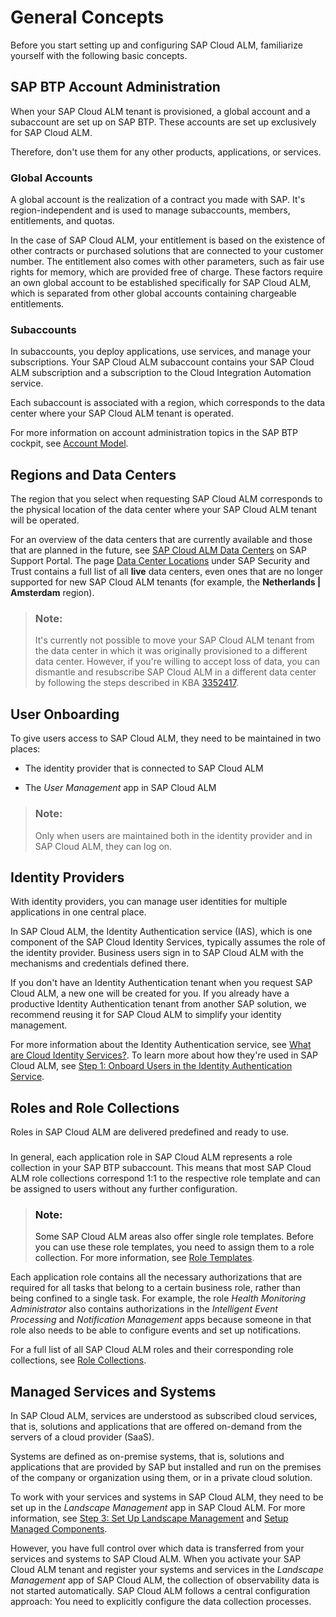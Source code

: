 <!-- loio9cdf23482443424291d536344b1bb10e -->

# General Concepts

Before you start setting up and configuring SAP Cloud ALM, familiarize yourself with the following basic concepts.



<a name="loio9cdf23482443424291d536344b1bb10e__section_uql_wtl_b2c"/>

## SAP BTP Account Administration

When your SAP Cloud ALM tenant is provisioned, a global account and a subaccount are set up on SAP BTP. These accounts are set up exclusively for SAP Cloud ALM.

Therefore, don't use them for any other products, applications, or services.



### Global Accounts

A global account is the realization of a contract you made with SAP. It's region-independent and is used to manage subaccounts, members, entitlements, and quotas.

In the case of SAP Cloud ALM, your entitlement is based on the existence of other contracts or purchased solutions that are connected to your customer number. The entitlement also comes with other parameters, such as fair use rights for memory, which are provided free of charge. These factors require an own global account to be established specifically for SAP Cloud ALM, which is separated from other global accounts containing chargeable entitlements.



### Subaccounts

In subaccounts, you deploy applications, use services, and manage your subscriptions. Your SAP Cloud ALM subaccount contains your SAP Cloud ALM subscription and a subscription to the Cloud Integration Automation service.

Each subaccount is associated with a region, which corresponds to the data center where your SAP Cloud ALM tenant is operated.

For more information on account administration topics in the SAP BTP cockpit, see [Account Model](https://help.sap.com/docs/btp/sap-business-technology-platform/account-model).



<a name="loio9cdf23482443424291d536344b1bb10e__section_sxt_dvf_c2c"/>

## Regions and Data Centers

The region that you select when requesting SAP Cloud ALM corresponds to the physical location of the data center where your SAP Cloud ALM tenant will be operated.

For an overview of the data centers that are currently available and those that are planned in the future, see [SAP Cloud ALM Data Centers](https://support.sap.com/en/alm/sap-cloud-alm.html?anchorId=section_1424572767_c) on SAP Support Portal. The page [Data Center Locations](https://www.sap.com/about/trust-center/data-center.html?currentLevel=world&mode=solutions&solutionId=NZA842) under SAP Security and Trust contains a full list of all **live** data centers, even ones that are no longer supported for new SAP Cloud ALM tenants \(for example, the **Netherlands | Amsterdam** region\).

> ### Note:  
> It's currently not possible to move your SAP Cloud ALM tenant from the data center in which it was originally provisioned to a different data center. However, if you're willing to accept loss of data, you can dismantle and resubscribe SAP Cloud ALM in a different data center by following the steps described in KBA [3352417](https://me.sap.com/notes/3352417).



<a name="loio9cdf23482443424291d536344b1bb10e__section_fqr_wtl_b2c"/>

## User Onboarding

To give users access to SAP Cloud ALM, they need to be maintained in two places:

-   The identity provider that is connected to SAP Cloud ALM

-   The *User Management* app in SAP Cloud ALM


> ### Note:  
> Only when users are maintained both in the identity provider and in SAP Cloud ALM, they can log on.



<a name="loio9cdf23482443424291d536344b1bb10e__section_i2k_r5l_b2c"/>

## Identity Providers

With identity providers, you can manage user identities for multiple applications in one central place.

In SAP Cloud ALM, the Identity Authentication service \(IAS\), which is one component of the SAP Cloud Identity Services, typically assumes the role of the identity provider. Business users sign in to SAP Cloud ALM with the mechanisms and credentials defined there.

If you don't have an Identity Authentication tenant when you request SAP Cloud ALM, a new one will be created for you. If you already have a productive Identity Authentication tenant from another SAP solution, we recommend reusing it for SAP Cloud ALM to simplify your identity management.

For more information about the Identity Authentication service, see [What are Cloud Identity Services?](https://help.sap.com/docs/cloud-identity-services/cloud-identity-services/what-is-identity-authentication). To learn more about how they're used in SAP Cloud ALM, see [Step 1: Onboard Users in the Identity Authentication Service](01_required_setup/step-1-onboard-users-in-the-identity-authentication-service-f2a8a8c.md).



<a name="loio9cdf23482443424291d536344b1bb10e__section_wcq_szl_b2c"/>

## Roles and Role Collections

Roles in SAP Cloud ALM are delivered predefined and ready to use.



### 

In general, each application role in SAP Cloud ALM represents a role collection in your SAP BTP subaccount. This means that most SAP Cloud ALM role collections correspond 1:1 to the respective role template and can be assigned to users without any further configuration.

> ### Note:  
> Some SAP Cloud ALM areas also offer single role templates. Before you can use these role templates, you need to assign them to a role collection. For more information, see [Role Templates](https://help.sap.com/docs/cloud-alm/setup-administration/role-templates).

Each application role contains all the necessary authorizations that are required for all tasks that belong to a certain business role, rather than being confined to a single task. For example, the role *Health Monitoring Administrator* also contains authorizations in the *Intelligent Event Processing* and *Notification Management* apps because someone in that role also needs to be able to configure events and set up notifications.

For a full list of all SAP Cloud ALM roles and their corresponding role collections, see [Role Collections](01_required_setup/role-collections-e1915af.md).



<a name="loio9cdf23482443424291d536344b1bb10e__section_uty_xwf_c2c"/>

## Managed Services and Systems

In SAP Cloud ALM, services are understood as subscribed cloud services, that is, solutions and applications that are offered on-demand from the servers of a cloud provider \(SaaS\).

Systems are defined as on-premise systems, that is, solutions and applications that are provided by SAP but installed and run on the premises of the company or organization using them, or in a private cloud solution.

To work with your services and systems in SAP Cloud ALM, they need to be set up in the *Landscape Management* app in SAP Cloud ALM. For more information, see [Step 3: Set Up Landscape Management](01_required_setup/step-3-set-up-landscape-management-23f1c49.md) and [Setup Managed Components](https://support.sap.com/en/alm/sap-cloud-alm/operations/expert-portal/setup-managed-services.html).

However, you have full control over which data is transferred from your services and systems to SAP Cloud ALM. When you activate your SAP Cloud ALM tenant and register your systems and services in the *Landscape Management* app of SAP Cloud ALM, the collection of observability data is not started automatically. SAP Cloud ALM follows a central configuration approach: You need to explicitly configure the data collection processes.

